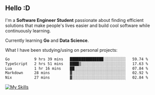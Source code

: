 ## Hello :D

I'm a **Software Engineer Student** passionate about finding efficient solutions that make people's lives easier and build cool software while continuously learning. 

Currently learning **Go** and **Data Science**.

What I have been studying/using on personal projects:
<!--START_SECTION:waka-->

```txt
Go           9 hrs 39 mins   ███████████████░░░░░░░░░░   59.74 %
TypeScript   2 hrs 51 mins   ████▒░░░░░░░░░░░░░░░░░░░░   17.63 %
Lua          1 hr 16 mins    ██░░░░░░░░░░░░░░░░░░░░░░░   07.84 %
Markdown     28 mins         ▓░░░░░░░░░░░░░░░░░░░░░░░░   02.92 %
Nix          27 mins         ▓░░░░░░░░░░░░░░░░░░░░░░░░   02.84 %
```

<!--END_SECTION:waka-->

[![My Skills](https://skillicons.dev/icons?i=dotnet,java,go,py,html,css,js,docker,linux)](https://skillicons.dev)
